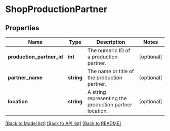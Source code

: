 # ShopProductionPartner

## Properties
Name | Type | Description | Notes
------------ | ------------- | ------------- | -------------
**production_partner_id** | **int** | The numeric ID of a production partner. | [optional] 
**partner_name** | **string** | The name or title of the production partner. | [optional] 
**location** | **string** | A string representing the production partner location. | [optional] 

[[Back to Model list]](../../README.md#documentation-for-models) [[Back to API list]](../../README.md#documentation-for-api-endpoints) [[Back to README]](../../README.md)

